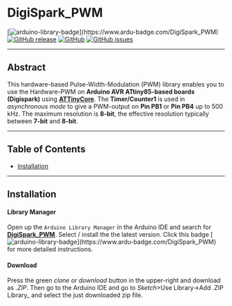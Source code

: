 # DigiSpark_PWM

[![arduino-library-badge](https://www.ardu-badge.com/badge/DigiSpark_PWM.svg?)](https://www.ardu-badge.com/DigiSpark_PWM)
[![GitHub release](https://img.shields.io/github/release/soylentOrange/DigiSpark_PWM.svg)](https://github.com/soylentOrange/DigiSpark_PWM/releases)
[![GitHub](https://img.shields.io/github/license/soylentOrange/DigiSpark_PWM)](https://github.com/soylentOrange/DigiSpark_PWM/blob/master/LICENSE)
[![GitHub issues](https://img.shields.io/github/issues/soylentOrange/DigiSpark_PWM)](https://github.com/soylentOrange/DigiSpark_PWM/issues)

---

## Abstract
This hardware-based Pulse-Width-Modulation (PWM) library enables you to use the Hardware-PWM on **Arduino AVR ATtiny85-based boards (Digispark)** using [**ATTinyCore**](https://github.com/SpenceKonde/ATTinyCore). The **Timer/Counter1** is used in _asynchronous mode_ to give a PWM-output on **Pin PB1** or **Pin PB4** up to 500 kHz. The maximum resolution is **8-bit**, the effective resolution typically between **7-bit** and **8-bit**.

---

## Table of Contents

* [Installation](#installation)


---

## Installation

#### Library Manager
Open up the `Arduino Library Manager` in the Arduino IDE and search for [**DigiSpark_PWM**](https://github.com/soylentOrange/Forced-DigiSpark_PWM/). Select / install the the latest version. Click this badge [![arduino-library-badge](https://www.ardu-badge.com/badge/DigiSpark_PWM.svg?)](https://www.ardu-badge.com/DigiSpark_PWM) for more detailed instructions.

#### Download
Press the green _clone or download_ button in the upper-right and download as _.ZIP_. Then go to the Arduino IDE and go to _Sketch_>Use Library->Add .ZIP Library_ and select the just downloaded zip file.


